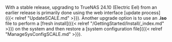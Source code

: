 &NewLine;

With a stable release, upgrading to TrueNAS 24.10 (Electric Eel) from an earlier release is primarily done using the web interface [update process]({{< relref "UpdateSCALE.md" >}}).
Another upgrade option is to use an **.iso** file to perform a [fresh install]({{< relref "/GettingStarted/Install/_index.md" >}}) on the system and then restore a [system configuration file]({{< relref "ManageSysConfigSCALE.md" >}}).
